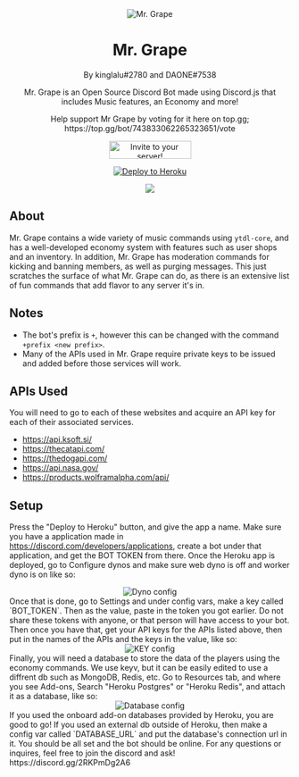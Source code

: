 <div align="center">
	<img src="images/mrgrape.png" title="Mr. Grape" alt="Mr. Grape" />
	<h1>Mr. Grape</h1>
	<p>By kinglalu#2780 and DAONE#7538<p>
	<p>Mr. Grape is an Open Source Discord Bot made using Discord.js that includes Music features, an Economy and more!</p>
	<p> Help support Mr Grape by voting for it here on top.gg; https://top.gg/bot/743833062265323651/vote </p>
	<p><a href="https://discord.com/oauth2/authorize?client_id=743833062265323651&scope=bot&permissions=0"><img src="/images/invite.png"width="147" height="32" alt="Invite to your server!"></a><p>
	<p> <a href="https://heroku.com/deploy?template=https://github.com/kinglalu/Mr.Grape"><img src="https://www.herokucdn.com/deploy/button.svg" alt="Deploy to Heroku"></a><p>
	<a href="https://discord.gg/2RKPmDg2A6" align="center">
<img src="https://img.shields.io/discord/743208211460653177?style=for-the-badge?" />
</a>

</div>

## About

Mr. Grape contains a wide variety of music commands using `ytdl-core`, and has a well-developed economy system with features such as user shops and an inventory. In addition, Mr. Grape has moderation commands for kicking and banning members, as well as purging messages. This just scratches the surface of what Mr. Grape can do, as there is an extensive list of fun commands that add flavor to any server it's in.

## Notes
* The bot's prefix is `+`, however this can be changed with the command `+prefix <new prefix>`.
* Many of the APIs used in Mr. Grape require private keys to be issued and added before those services will work.


## APIs Used
You will need to go to each of these websites and acquire an API key for each of their associated services.
* https://api.ksoft.si/
* https://thecatapi.com/
* https://thedogapi.com/
* https://api.nasa.gov/
* https://products.wolframalpha.com/api/

## Setup

 Press the "Deploy to Heroku" button, and give the app a name.
Make sure you have a application made in https://discord.com/developers/applications, create a bot under that application, and get the BOT TOKEN from there.
Once the Heroku app is deployed, go to Configure dynos and make sure web dyno is off and worker dyno is on like so:
<div align="center">
	<img src="images/dynos.JPG" alt="Dyno config" />
</div>
Once that is done, go to Settings and under config vars, make a key called `BOT_TOKEN`. Then as the value, paste in the token you got earlier. Do not share these tokens with anyone, or that person will have access to your bot. Then once you have that, get your API keys for the APIs listed above, then put in the names of the APIs and the keys in the value, like so:
<div align="center">
	<img src="images/keys.jpg" alt="KEY config" />
</div>
Finally, you will need a database to store the data of the players using the economy commands. We use keyv, but it can be easily edited to use a diffrent db such as MongoDB, Redis, etc. Go to Resources tab, and where you see Add-ons, Search "Heroku Postgres" or "Heroku Redis", and attach it as a database, like so:
<div align="center">
	<img src="images/database.JPG" alt="Database config" />
</div>
If you used the onboard add-on databases provided by Heroku, you are good to go! If you used an external db outside of Heroku, then make a config var called `DATABASE_URL` and put the database's connection url in it. You should be all set and the bot should be online. For any questions or inquires, feel free to join the discord and ask! https://discord.gg/2RKPmDg2A6
 
